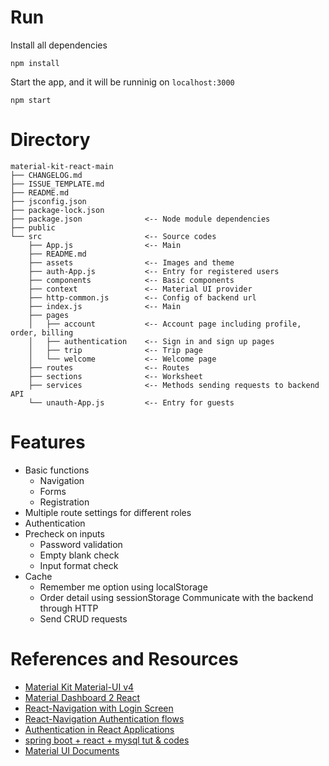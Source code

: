 # Run

Install all dependencies

```
npm install
```

Start the app, and it will be runninig on `localhost:3000`

```
npm start
```


# Directory

```
material-kit-react-main
├── CHANGELOG.md
├── ISSUE_TEMPLATE.md
├── README.md
├── jsconfig.json
├── package-lock.json
├── package.json              <-- Node module dependencies
├── public
└── src                       <-- Source codes
    ├── App.js                <-- Main
    ├── README.md
    ├── assets                <-- Images and theme
    ├── auth-App.js           <-- Entry for registered users
    ├── components            <-- Basic components
    ├── context               <-- Material UI provider
    ├── http-common.js        <-- Config of backend url
    ├── index.js              <-- Main
    ├── pages
    │   ├── account           <-- Account page including profile, order, billing
    │   ├── authentication    <-- Sign in and sign up pages
    │   ├── trip              <-- Trip page
    │   └── welcome           <-- Welcome page
    ├── routes                <-- Routes
    ├── sections              <-- Worksheet
    ├── services              <-- Methods sending requests to backend API
    └── unauth-App.js         <-- Entry for guests
```

# Features

- Basic functions
    - Navigation
    - Forms
    - Registration
- Multiple route settings for different roles
- Authentication
- Precheck on inputs
    - Password validation
    - Empty blank check
    - Input format check
- Cache
    - Remember me option using localStorage
    - Order detail using sessionStorage
Communicate with the backend through HTTP
    - Send CRUD requests

# References and Resources

- [Material Kit Material-UI v4](https://www.creative-tim.com/product/material-kit-material-ui-v4)
- [Material Dashboard 2 React](https://www.creative-tim.com/product/material-dashboard-react#)
- [React-Navigation with Login Screen](https://stackoverflow.com/questions/42876690/react-navigation-with-login-screen)
- [React-Navigation Authentication flows](https://reactnavigation.org/docs/auth-flow/)
- [Authentication in React Applications](https://kentcdodds.com/blog/authentication-in-react-applications)
- [spring boot + react + mysql tut & codes](https://www.githubcode.com/spring-boot-react-project-github/#Springboot_React_MySQL)
- [Material UI Documents](https://mui.com/material-ui/getting-started/installation/)

